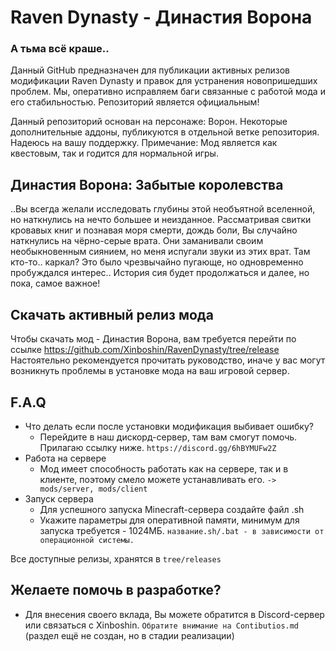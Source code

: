 # Raven Dynasty - Династия Ворона

### А тьма всё краше..

Данный GitHub предназначен для публикации активных релизов модификации Raven Dynasty и правок для устранения новопришедших проблем. Мы, оперативно исправляем баги связанные с работой мода и его стабильностью. Репозиторий является официальным!

Данный репозиторий основан на персонаже: Ворон. Некоторые дополнительные аддоны, публикуются в отдельной ветке репозитория. Надеюсь на вашу поддержку.
Примечание: Мод является как квестовым, так и годится для нормальной игры.

## Династия Ворона: Забытые королевства

..Вы всегда желали исследовать глубины этой необъятной вселенной, но наткнулись на нечто большее и неизданное. Рассматривая свитки кровавых книг и познавая моря смерти, дождь боли, Вы случайно наткнулись на чёрно-серые врата. Они заманивали своим необыкновенным сиянием, но меня испугали звуки из этих врат. Там кто-то.. каркал? Это было чрезвычайно пугающе, но одновременно пробуждался интерес..
История сия будет продолжаться и далее, но пока, самое важное!

## Скачать активный релиз мода
Чтобы скачать мод - Династия Ворона, вам требуется перейти по ссылке https://github.com/Xinboshin/RavenDynasty/tree/release
Настоятельно рекомендуется прочитать руководство, иначе у вас могут возникнуть проблемы в установке мода на ваш игровой сервер.

## F.A.Q
* Что делать если после установки модификация выбивает ошибку?
  * Перейдите в наш дискорд-сервер, там вам смогут помочь. Прилагаю ссылку ниже.
  `https://discord.gg/6hBYMUFw2Z`
* Работа на сервере
  * Мод имеет способность работать как на сервере, так и в клиенте, поэтому смело можете устанавливать его.
  `-> mods/server, mods/client`
* Запуск сервера
  * Для успешного запуска Minecraft-сервера создайте файл .sh 
  * Укажите параметры для оперативной памяти, минимум для запуска  требуется - 1024МБ.
  `название.sh/.bat - в зависимости от операционной системы.`

Все доступные релизы, хранятся в `tree/releases`
  
 
 ## Желаете помочь в разработке?
 * Для внесения своего вклада, Вы можете обратится в Discord-сервер или связаться с Xinboshin.
 `Обратите внимание на Contibutios.md` (раздел ещё не создан, но в стадии реализации)
